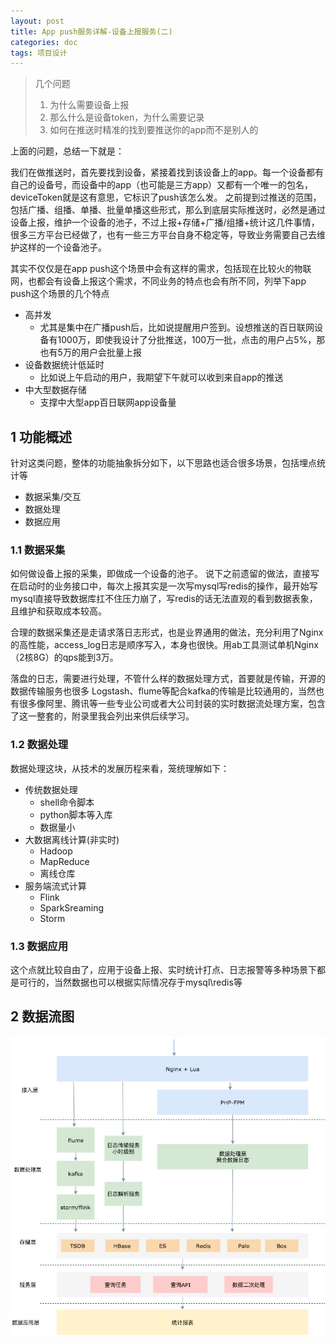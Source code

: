 ```yaml
---
layout: post
title: App push服务详解-设备上报服务(二)
categories: doc
tags: 项目设计
---
```



> 几个问题
> 1. 为什么需要设备上报
> 2. 那么什么是设备token，为什么需要记录
> 3. 如何在推送时精准的找到要推送你的app而不是别人的

上面的问题，总结一下就是：

我们在做推送时，首先要找到设备，紧接着找到该设备上的app。每一个设备都有自己的设备号，而设备中的app（也可能是三方app）又都有一个唯一的包名，deviceToken就是这有意思，它标识了push该怎么发。
之前提到过推送的范围，包括广播、组播、单播、批量单播这些形式，那么到底层实际推送时，必然是通过设备上报，维护一个设备的池子，不过上报+存储+广播/组播+统计这几件事情，很多三方平台已经做了，也有一些三方平台自身不稳定等，导致业务需要自己去维护这样的一个设备池子。

其实不仅仅是在app push这个场景中会有这样的需求，包括现在比较火的物联网，也都会有设备上报这个需求，不同业务的特点也会有所不同，列举下app push这个场景的几个特点
* 高并发
	* 尤其是集中在广播push后，比如说提醒用户签到。设想推送的百日联网设备有1000万，即使我设计了分批推送，100万一批，点击的用户占5%，那也有5万的用户会批量上报
* 设备数据统计低延时
	*  比如说上午启动的用户，我期望下午就可以收到来自app的推送
* 中大型数据存储
	* 支撑中大型app百日联网app设备量

## 1 功能概述
针对这类问题，整体的功能抽象拆分如下，以下思路也适合很多场景，包括埋点统计等

* 数据采集/交互
* 数据处理
* 数据应用

### 1.1 数据采集

如何做设备上报的采集，即做成一个设备的池子。
说下之前遗留的做法，直接写在启动时的业务接口中，每次上报其实是一次写mysql写redis的操作，最开始写mysql直接导致数据库扛不住压力崩了，写redis的话无法直观的看到数据表象，且维护和获取成本较高。

合理的数据采集还是走请求落日志形式，也是业界通用的做法，充分利用了Nginx的高性能，access_log日志是顺序写入，本身也很快。用ab工具测试单机Nginx（2核8G）的qps能到3万。

落盘的日志，需要进行处理，不管什么样的数据处理方式，首要就是传输，开源的数据传输服务也很多
Logstash、flume等配合kafka的传输是比较通用的，当然也有很多像阿里、腾讯等一些专业公司或者大公司封装的实时数据流处理方案，包含了这一整套的，附录里我会列出来供后续学习。

### 1.2 数据处理

数据处理这块，从技术的发展历程来看，笼统理解如下：
* 传统数据处理
	* shell命令脚本
	* python脚本等入库
	* 数据量小
* 大数据离线计算(非实时)
	* Hadoop
	* MapReduce
	* 离线仓库
* 服务端流式计算
	* Flink
	* SparkSreaming
	* Storm
	
### 1.3 数据应用

这个点就比较自由了，应用于设备上报、实时统计打点、日志报警等多种场景下都是可行的，当然数据也可以根据实际情况存于mysql\redis等

## 2 数据流图

![Alt text](../image/push-2.jpg)
